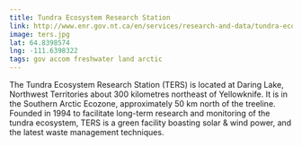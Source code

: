 ```yaml
---
title: Tundra Ecosystem Research Station
link: http://www.enr.gov.nt.ca/en/services/research-and-data/tundra-ecosystem-research-station
image: ters.jpg
lat: 64.8398574
lng: -111.6398322
tags: gov accom freshwater land arctic
---
```


The Tundra Ecosystem Research Station (TERS) is located at Daring Lake, Northwest Territories about 300 kilometres
northeast of Yellowknife. It is in the Southern Arctic Ecozone, approximately 50 km north of the treeline. Founded in
1994 to facilitate long-term research and monitoring of the tundra ecosystem, TERS is a green facility boasting solar &
wind power, and the latest waste management techniques.
